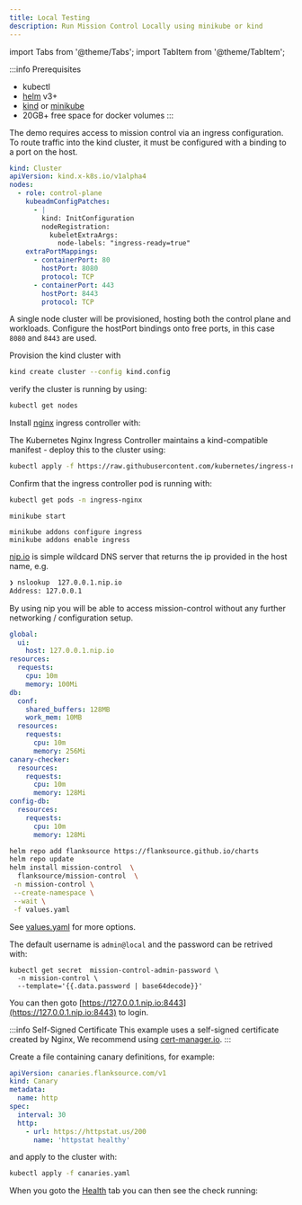 ```yaml
---
title: Local Testing
description: Run Mission Control Locally using minikube or kind
---
```


import Tabs from '@theme/Tabs';
import TabItem from '@theme/TabItem';

:::info Prerequisites

- kubectl
- [helm](https://helm.sh/docs/intro/install/) v3+
- [kind](https://kind.sigs.k8s.io/docs/user/quick-start/) or [minikube](https://minikube.sigs.k8s.io/docs/start/)
- 20GB+ free space for docker volumes
  :::

<Tabs>

<TabItem label="Kind" value="Kind">

<Step step={1} name="Create kind cluster">

The demo requires access to mission control via an ingress configuration. To route traffic into the kind cluster, it must be configured with a binding to a port on the host.

```yaml title="kind.config"
kind: Cluster
apiVersion: kind.x-k8s.io/v1alpha4
nodes:
  - role: control-plane
    kubeadmConfigPatches:
      - |
        kind: InitConfiguration
        nodeRegistration:
          kubeletExtraArgs:
            node-labels: "ingress-ready=true"
    extraPortMappings:
      - containerPort: 80
        hostPort: 8080
        protocol: TCP
      - containerPort: 443
        hostPort: 8443
        protocol: TCP
```

A single node cluster will be provisioned, hosting both the control plane and workloads. Configure the hostPort bindings onto free ports, in this case `8080` and `8443` are used.

Provision the kind cluster with

```bash
kind create cluster --config kind.config
```

verify the cluster is running by using:

```bash
kubectl get nodes
```

</Step>

<Step step={2} name="Provision Ingress controller">

Install [nginx](https://github.com/kubernetes/ingress-nginx) ingress controller with:

The Kubernetes Nginx Ingress Controller maintains a kind-compatible manifest - deploy this to the cluster using:

```bash
kubectl apply -f https://raw.githubusercontent.com/kubernetes/ingress-nginx/master/deploy/static/provider/kind/deploy.yaml
```

Confirm that the ingress controller pod is running with:

```bash
kubectl get pods -n ingress-nginx
```

</Step>

</TabItem>

<TabItem label="Minikube" value="minikube">
<Step step={1} name="Create minikube cluster">

```
minikube start
```

</Step>

<Step step={2} name="Provision Ingress controller">

```
minikube addons configure ingress
minikube addons enable ingress
```

</Step>
</TabItem>

</Tabs>

<Step step={3} name="Install Mission Control">

[nip.io](http://nip.io) is simple wildcard DNS server that returns the ip provided in the host name, e.g.

```bash
❯ nslookup  127.0.0.1.nip.io
Address: 127.0.0.1
```

By using nip you will be able to access mission-control without any further networking / configuration setup.

```yaml title="values.yaml"
global:
  ui:
    host: 127.0.0.1.nip.io
resources:
  requests:
    cpu: 10m
    memory: 100Mi
db:
  conf:
    shared_buffers: 128MB
    work_mem: 10MB
  resources:
    requests:
      cpu: 10m
      memory: 256Mi
canary-checker:
  resources:
    requests:
      cpu: 10m
      memory: 128Mi
config-db:
  resources:
    requests:
      cpu: 10m
      memory: 128Mi
```

```bash
helm repo add flanksource https://flanksource.github.io/charts
helm repo update
helm install mission-control  \
  flanksource/mission-control  \
 -n mission-control \
 --create-namespace \
 --wait \
 -f values.yaml
```

See [values.yaml](/installation/helm#self-hosted) for more options.

</Step>

<Step step={4} name="Login">

The default username is `admin@local` and the password can be retrived with:

```
kubectl get secret  mission-control-admin-password \
  -n mission-control \
  --template='{{.data.password | base64decode}}'
```

You can then goto [https://127.0.0.1.nip.io:8443](https://127.0.0.1.nip.io:8443) to login.

:::info Self-Signed Certificate
This example uses a self-signed certificate created by Nginx, We recommend using [cert-manager.io](https://cert-manager.io/).
:::

</Step>

<Step step={5} name="Taking your first step, creating a health check">

Create a file containing canary definitions, for example:

```yaml title=canaries.yaml
apiVersion: canaries.flanksource.com/v1
kind: Canary
metadata:
  name: http
spec:
  interval: 30
  http:
    - url: https://httpstat.us/200
      name: 'httpstat healthy'
```

and apply to the cluster with:

```bash
kubectl apply -f canaries.yaml
```

When you goto the [Health](https://127.0.0.1.nip.io:8443/health) tab you can then see the check running:

</Step>
